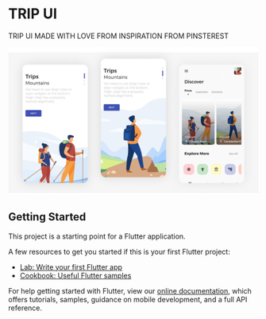 # TRIP UI 

TRIP UI MADE WITH LOVE FROM INSPIRATION FROM PINSTEREST

![App Image](https://raw.githubusercontent.com/abhishekdana1999/flutter-Insta-Code/TripAppUI/assets/images/Component%201.png)

## Getting Started

This project is a starting point for a Flutter application.

A few resources to get you started if this is your first Flutter project:

- [Lab: Write your first Flutter app](https://flutter.dev/docs/get-started/codelab)
- [Cookbook: Useful Flutter samples](https://flutter.dev/docs/cookbook)

For help getting started with Flutter, view our
[online documentation](https://flutter.dev/docs), which offers tutorials,
samples, guidance on mobile development, and a full API reference.
